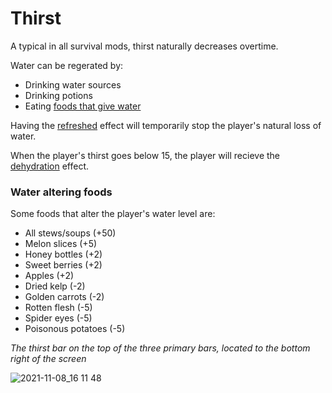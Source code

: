 # Thirst

A typical in all survival mods, thirst naturally decreases overtime.

Water can be regerated by:
- Drinking water sources
- Drinking potions
- Eating [foods that give water](https://github.com/fishcute/ToughAsClient/blob/main/Tutorial/Stats/Thirst.md#water-altering-foods)

Having the [refreshed](https://github.com/fishcute/ToughAsClient/blob/main/Tutorial/Status%20Effects/Refreshed.md) effect will temporarily stop the player's natural loss of water.

When the player's thirst goes below 15, the player will recieve the [dehydration](https://github.com/fishcute/ToughAsClient/blob/main/Tutorial/Status%20Effects/Dehydration.md) effect.

### Water altering foods
Some foods that alter the player's water level are:
- All stews/soups (+50)
- Melon slices (+5)
- Honey bottles (+2)
- Sweet berries (+2)
- Apples (+2)
- Dried kelp (-2)
- Golden carrots (-2)
- Rotten flesh (-5)
- Spider eyes (-5)
- Poisonous potatoes (-5)

*The thirst bar on the top of the three primary bars, located to the bottom right of the screen*

![2021-11-08_16 11 48](https://user-images.githubusercontent.com/47741160/140835868-0a36f6f7-2049-4d73-a936-4710c166b02d.png)


